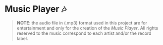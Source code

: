 # Music Player 🎶

> **NOTE**: the audio file in (.mp3) format used in this project are for entertainment and only for the creation of the _Music Player_. 
> All rights reserved to the music correspond to each artist and/or the record label.


